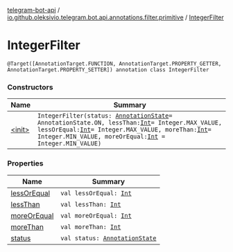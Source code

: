 [telegram-bot-api](../../index.md) / [io.github.oleksivio.telegram.bot.api.annotations.filter.primitive](../index.md) / [IntegerFilter](./index.md)

# IntegerFilter

`@Target([AnnotationTarget.FUNCTION, AnnotationTarget.PROPERTY_GETTER, AnnotationTarget.PROPERTY_SETTER]) annotation class IntegerFilter`

### Constructors

| Name | Summary |
|---|---|
| [&lt;init&gt;](-init-.md) | `IntegerFilter(status: `[`AnnotationState`](../../io.github.oleksivio.telegram.bot.api.model.annotation/-annotation-state/index.md)` = AnnotationState.ON, lessThan: `[`Int`](https://kotlinlang.org/api/latest/jvm/stdlib/kotlin/-int/index.html)` = Integer.MAX_VALUE, lessOrEqual: `[`Int`](https://kotlinlang.org/api/latest/jvm/stdlib/kotlin/-int/index.html)` = Integer.MAX_VALUE, moreThan: `[`Int`](https://kotlinlang.org/api/latest/jvm/stdlib/kotlin/-int/index.html)` = Integer.MIN_VALUE, moreOrEqual: `[`Int`](https://kotlinlang.org/api/latest/jvm/stdlib/kotlin/-int/index.html)` = Integer.MIN_VALUE)` |

### Properties

| Name | Summary |
|---|---|
| [lessOrEqual](less-or-equal.md) | `val lessOrEqual: `[`Int`](https://kotlinlang.org/api/latest/jvm/stdlib/kotlin/-int/index.html) |
| [lessThan](less-than.md) | `val lessThan: `[`Int`](https://kotlinlang.org/api/latest/jvm/stdlib/kotlin/-int/index.html) |
| [moreOrEqual](more-or-equal.md) | `val moreOrEqual: `[`Int`](https://kotlinlang.org/api/latest/jvm/stdlib/kotlin/-int/index.html) |
| [moreThan](more-than.md) | `val moreThan: `[`Int`](https://kotlinlang.org/api/latest/jvm/stdlib/kotlin/-int/index.html) |
| [status](status.md) | `val status: `[`AnnotationState`](../../io.github.oleksivio.telegram.bot.api.model.annotation/-annotation-state/index.md) |
